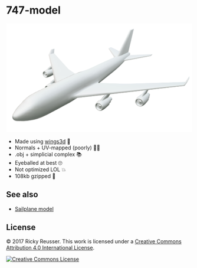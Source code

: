 # 747-model

<p align="center">
  <a alt="747" href="http://rickyreusser.com/747-model/">
    <img src="model/747.png" width="600">
  </a>
</p>

- Made using [wings3d](http://www.wings3d.com/) 🔧
- Normals + UV-mapped (poorly) 🤷‍♂️
- .obj + simplicial complex 📚
- Eyeballed at best 🙄
- Not optimized LOL 💥
- 108kb gzipped 🐘

## See also

- [Sailplane model](https://github.com/rreusser/747-model)

## License

&copy; 2017 Ricky Reusser. This work is licensed under a <a rel="license" href="http://creativecommons.org/licenses/by/4.0/">Creative Commons Attribution 4.0 International License</a>.

<a rel="license" href="http://creativecommons.org/licenses/by/4.0/"><img alt="Creative Commons License" style="border-width:0" src="https://i.creativecommons.org/l/by/4.0/88x31.png" /></a>
